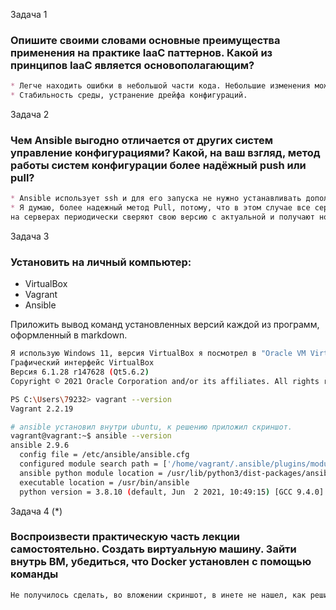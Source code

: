 Задача 1
### Опишите своими словами основные преимущества применения на практике IaaC паттернов. Какой из принципов IaaC является основополагающим?
```markdown
* Легче находить ошибки в небольшой части кода. Небольшие изменения можно легко откатить, если обнаружена проблема.
* Стабильность среды, устранение дрейфа конфигураций.
```
Задача 2
### Чем Ansible выгодно отличается от других систем управление конфигурациями? Какой, на ваш взгляд, метод работы систем конфигурации более надёжный push или pull?
```markdown
* Ansible использует ssh и для его запуска не нужно устанавливать дополнительное ПО.
* Я думаю, более надежный метод Pull, потому, что в этом случае все сервера точно получат новую конфигурацию т.к. агенты
на серверах периодически сверяют свою версию с актуальной и получают новую если версии отличаются.
```
Задача 3
### Установить на личный компьютер:

* VirtualBox
* Vagrant
* Ansible

Приложить вывод команд установленных версий каждой из программ, оформленный в markdown.
```bash
Я использую Windows 11, версия VirtualBox я посмотрел в "Oracle VM VirtualBox Менеджер"
Графический интерфейс VirtualBox
Версия 6.1.28 r147628 (Qt5.6.2)
Copyright © 2021 Oracle Corporation and/or its affiliates. All rights reserved.

PS C:\Users\79232> vagrant --version
Vagrant 2.2.19

# ansible установил внутри ubuntu, к решению приложил скриншот.
vagrant@vagrant:~$ ansible --version
ansible 2.9.6
  config file = /etc/ansible/ansible.cfg
  configured module search path = ['/home/vagrant/.ansible/plugins/modules', '/usr/share/ansible/plugins/modules']
  ansible python module location = /usr/lib/python3/dist-packages/ansible
  executable location = /usr/bin/ansible
  python version = 3.8.10 (default, Jun  2 2021, 10:49:15) [GCC 9.4.0]
```
Задача 4 (*)
### Воспроизвести практическую часть лекции самостоятельно. Создать виртуальную машину. Зайти внутрь ВМ, убедиться, что Docker установлен с помощью команды
```markdown
Не получилось сделать, во вложении скриншот, в инете не нашел, как решить проблему...
```